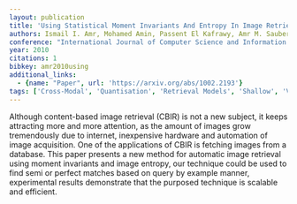 ```yaml
---
layout: publication
title: 'Using Statistical Moment Invariants And Entropy In Image Retrieval'
authors: Ismail I. Amr, Mohamed Amin, Passent El Kafrawy, Amr M. Sauber
conference: "International Journal of Computer Science and Information Security IJCSIS Vol. 7 No. 1 pp. 160-164 January 2010 USA"
year: 2010
citations: 1
bibkey: amr2010using
additional_links:
  - {name: "Paper", url: 'https://arxiv.org/abs/1002.2193'}
tags: ['Cross-Modal', 'Quantisation', 'Retrieval Models', 'Shallow', 'Vector Indexing', 'Applications']
---
```

Although content-based image retrieval (CBIR) is not a new subject, it keeps
attracting more and more attention, as the amount of images grow tremendously
due to internet, inexpensive hardware and automation of image acquisition. One
of the applications of CBIR is fetching images from a database. This paper
presents a new method for automatic image retrieval using moment invariants and
image entropy, our technique could be used to find semi or perfect matches
based on query by example manner, experimental results demonstrate that the
purposed technique is scalable and efficient.
